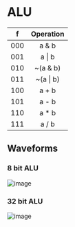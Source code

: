 # ALU

<table>
	<thead>
		<th>f</th>
		<th>Operation</th>
	</thead>
	<tbody>
		<tr>
			<td>000</td>
			<td align="center">a & b</td>
		</tr>
		<tr>
			<td>001</td>
			<td align="center">a | b</td>
		</tr>
		<tr>
			<td>010</td>
			<td align="center">~(a & b)</td>
		</tr>
		<tr>
			<td>011</td>
			<td align="center">~(a | b)</td>
		</tr>
		<tr>
			<td>100</td>
			<td align="center">a + b</td>
		</tr>
		<tr>
			<td>101</td>
			<td align="center">a - b</td>
		</tr>
		<tr>
			<td>110</td>
			<td align="center">a * b</td>
		</tr>
		<tr>
			<td>111</td>
			<td align="center">a / b</td>
		</tr>
	</tbody>
</table>

## Waveforms
### 8 bit ALU
![image](https://github.com/user-attachments/assets/93947066-a762-4da9-be8a-0fba611e998e)


### 32 bit ALU
![image](https://github.com/user-attachments/assets/490a0bfc-5ec6-4aad-b137-82b7f0673071)



